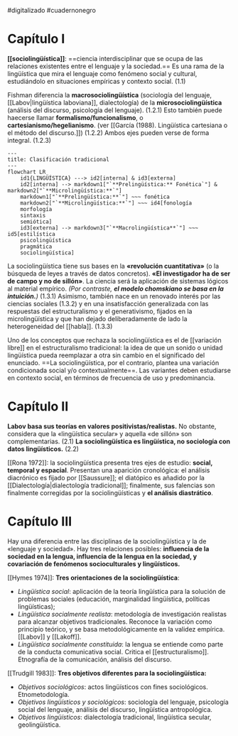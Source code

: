 #digitalizado #cuadernonegro 
# Capítulo I

**[[sociolingüística]]**: ==ciencia interdisciplinar que se ocupa de las relaciones existentes entre el lenguaje y la sociedad.== Es una rama de la lingüística que mira el lenguaje como fenómeno social y cultural, estudiándolo en situaciones empíricas y contexto social. (1.1)

Fishman diferencia la **macrosociolingüística** (sociología del lenguaje, [[Labov|lingüística laboviana]], dialectología) de la **microsociolingüística** (análisis del discurso, psicología del lenguaje). (1.2.1) Esto también puede haecerse llamar **formalismo/funcionalismo**, o **cartesianismo/hegelianismo**. (ver [[García (1988). Lingüística cartesiana o el método del discurso.]]) (1.2.2) Ambos ejes pueden verse de forma integral. (1.2.3)

```mermaid
---
title: Clasificación tradicional
---
flowchart LR
	id1{LINGÜÍSTICA} ---> id2[interna] & id3[externa]
	id2[interna] --> markdown1["`**Prelingüística:** Fonética`"] & markdown2["`**Microlingüística:**`"] 
	markdown1["`**Prelingüística:**`"] ~~~ fonética
	markdown2["`**Microlingüística:**`"] ~~~ id4[fonología
	morfología
	sintaxis
	semiótica]
	id3[externa] --> markdown3["`**Macrolingüística**`"] ~~~ id5[estilística
	psicolingüística
	pragmática
	sociolingüística]
```
La sociolingüística tiene sus bases en la **«revolución cuantitativa»** (o la búsqueda de leyes a través de datos concretos). **«El investigador ha de ser de campo y no de sillón»**. La ciencia será la aplicación de sistemas lógicos al material empírico. _(Por contraste, **el modelo chomskiano se basa en la intuición.**)_ (1.3.1) Asimismo, también nace en un renovado interés por las ciencias sociales (1.3.2) y en una insatisfacción generalizada con las respuestas del estructuralismo y el generativismo, fijados en la microlingüística y que han dejado deliberadamente de lado la heterogeneidad del [[habla]]. (1.3.3)

Uno de los conceptos que rechaza la sociolingüística es el de [[variación libre]] en el estructuralismo tradicional: la idea de que un sonido o unidad lingüística pueda reemplazar a otra sin cambio en el significado del enunciado. ==La sociolingüística, por el contrario, plantea una variación condicionada social y/o contextualmente==. Las variantes deben estudiarse en contexto social, en términos de frecuencia de uso y predominancia. 

# Capítulo II

**Labov basa sus teorías en valores positivistas/realistas.** No obstante, considera que la «lingüística secular» y aquella «de sillón» son complementarias. (2.1) **La sociolingüística es lingüística, no sociología con datos lingüísticos.** (2.2)

[[Rona 1972]]: la sociolingüística presenta tres ejes de estudio: **social, temporal y espacial**. Presentan una aparición cronológica: el análisis diacrónico es fijado por [[Saussure]]; el diatópico es añadido por la [[Dialectología|dialectología tradicional]]; finalmente, sus falencias son finalmente corregidas por la sociolingüísticas y **el análisis diastrático**.


# Capítulo III

Hay una diferencia entre las disciplinas de la sociolingüística y la de «lenguaje y sociedad». Hay tres relaciones posibles: **influencia de la sociedad en la lengua, influencia de la lengua en la sociedad, y covariación de fenómenos socioculturales y lingüísticos.**

[[Hymes 1974]]: **Tres orientaciones de la sociolingüística**:
* *Lingüística social*: aplicación de la teoría lingüística para la solución de problemas sociales (educación, marginalidad lingüística, políticas lingüísticas);
* *Lingüística socialmente realista*: metodología de investigación realistas para alcanzar objetivos tradicionales. Reconoce la variación como principio teórico, y se basa metodológicamente en la validez empírica. [[Labov]] y [[Lakoff]].
* _Lingüística socialmente constituida_: la lengua se entiende como parte de la conducta comunicativa social. Critica el [[estructuralismo]]. Etnografía de la comunicación, análisis del discurso.

[[Trudgill 1983]]: **Tres objetivos diferentes para la sociolingüística:**
* _Objetivos sociológicos_: actos lingüísticos con fines sociológicos. Etnometodología.
* *Objetivos lingüísticos y sociológicos*: sociología del lenguaje, psicología social del lenguaje, análisis del discurso, lingüística antropológica. 
* *Objetivos lingüísticos*: dialectología tradicional, lingüística secular, geolingüística. 
